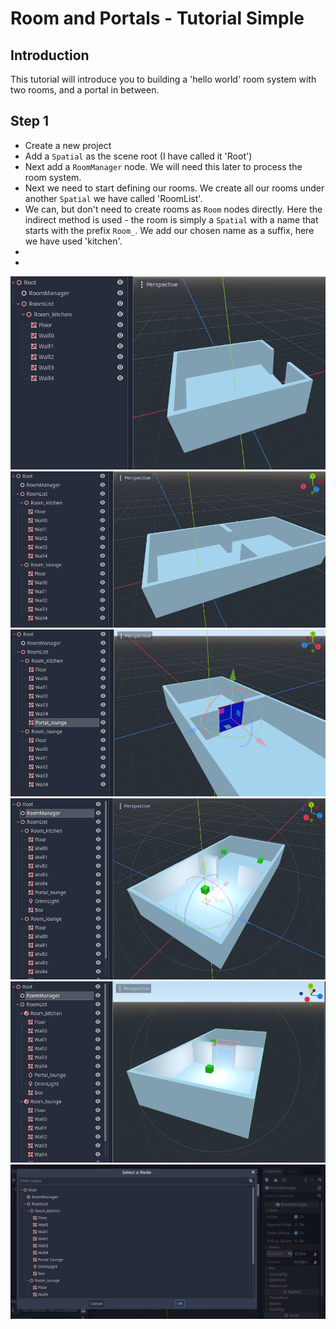 # Room and Portals - Tutorial Simple
## Introduction
This tutorial will introduce you to building a 'hello world' room system with two rooms, and a portal in between.

## Step 1
* Create a new project
* Add a `Spatial` as the scene root (I have called it 'Root')
* Next add a `RoomManager` node. We will need this later to process the room system.
* Next we need to start defining our rooms. We create all our rooms under another `Spatial` we have called 'RoomList'.
* We can, but don't need to create rooms as `Room` nodes directly. Here the indirect method is used - the room is simply a `Spatial` with a name that starts with the prefix `Room_`. We add our chosen name as a suffix, here we have used 'kitchen'.
* 
* 

![Tutorial Simple 1](images/tutorial_simple1.png)
![Tutorial Simple 2](images/tutorial_simple2.png)
![Tutorial Simple 3](images/tutorial_simple3.png)
![Tutorial Simple 4](images/tutorial_simple4.png)
![Tutorial Simple 5](images/tutorial_simple5.png)
![Select RoomList](images/select_roomlist.png)

